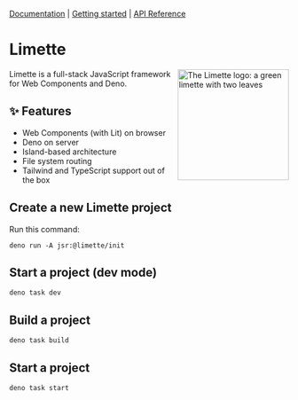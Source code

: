 [Documentation](https://limette.dev/docs/) | [Getting started](https://limette.dev/docs/getting-started/create-a-project/) | [API Reference](https://jsr.io/@limette/core/doc)

# Limette

<img align="right" src="https://limette.dev/assets/images/logo.svg" width="200px" alt="The Limette logo: a green limette with two leaves">

Limette is a full-stack JavaScript framework for Web Components and Deno.

## ✨ Features

- Web Components (with Lit) on browser
- Deno on server
- Island-based architecture
- File system routing
- Tailwind and TypeScript support out of the box

## Create a new Limette project

Run this command:

```
deno run -A jsr:@limette/init
```

## Start a project (dev mode)

```
deno task dev
```

## Build a project

```
deno task build
```

## Start a project

```
deno task start
```
